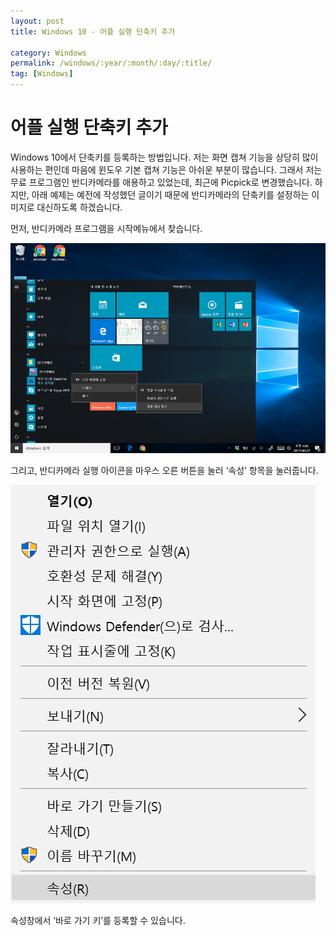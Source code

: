 ```yaml
---
layout: post
title: Windows 10 - 어플 실행 단축키 추가

category: Windows
permalink: /windows/:year/:month/:day/:title/
tag: [Windows]
---
```

# 어플 실행 단축키 추가

Windows 10에서 단축키를 등록하는 방법입니다. 저는 화면 캡쳐 기능을 상당히 많이 사용하는 편인데 마음에 윈도우 기본 캡쳐 기능은 아쉬운 부분이 많습니다. 그래서 저는 무료 프로그램인 반디카메라를 애용하고 있었는데, 최근에 Picpick로 변경했습니다. 하지만, 아래 예제는 예전에 작성했던 글이기 때문에 반디카메라의 단축키를 설정하는 이미지로 대신하도록 하겠습니다.

먼저, 반디카메라 프로그램을 시작메뉴에서 찾습니다.

![image](/assets/tips-windows/013.png)

그리고, 반디카메라 실행 아이콘을 마우스 오른 버튼을 눌러 ‘속성’ 항목을 눌러줍니다.

![image](/assets/tips-windows/014.png)

속성창에서 ‘바로 가기 키’를 등록할 수 있습니다.